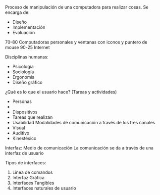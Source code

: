 Proceso de manipulación de una computadora para realizar cosas.
Se encarga de:
- Diseño
- Implementación
- Evaluación 

70-80 Computadoras personales y ventanas con iconos y puntero de mouse
90-25 Internet

Disciplinas humanas:
- Psicología
- Sociología
- Ergonomía
- Diseño gráfico

¿Qué es lo que el usuario hace?
(Tareas y actividades)

- Personas
- 
- Dispositivos
- Tareas que realizan
- Usabilidad
Modalidades de comunicación a través de los tres canales
- Visual
- Auditivo
- Kinestésico

Interfaz: Medio de comunicación
La comunicación se da a través de una interfaz de usuario

Tipos de interfaces:
1. Línea de comandos
2. Interfaz Gráfica
3. Interfaces Tangibles
4. Interfaces naturales de usuario